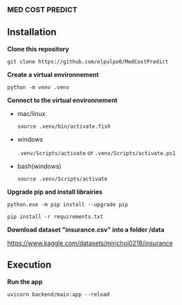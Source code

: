 ### MED COST PREDICT

## Installation

**Clone this repository**

`git clone https://github.com/elpulpo0/MedCostPredict`

**Create a virtual environnement**

`python -m venv .venv`

**Connect to the virtual environnement**

- mac/linux

    `source .venv/bin/activate.fish`

- windows

    `.venv/Scripts/activate` or `.venv/Scripts/activate.ps1`
    
- bash(windows)

    `source .venv/Scripts/activate`

**Upgrade pip and install librairies**

`python.exe -m pip install --upgrade pip`

`pip install -r requirements.txt`

**Download dataset "insurance.csv" into a folder /data**

https://www.kaggle.com/datasets/mirichoi0218/insurance

## Execution

**Run the app**

`uvicorn backend/main:app --reload`